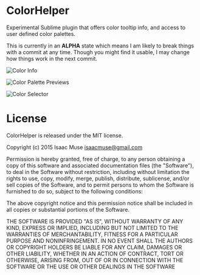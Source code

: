 # ColorHelper
Experimental Sublime plugin that offers color tooltip info, and access to user defined color palettes.

This is currently in an **ALPHA** state which means I am likely to break things with a commit at any time.  Though you might find it usable, I may change how things work in the next commit.

![Color Info](https://dl.dropboxusercontent.com/u/342698/General/color_info.png)

![Color Palette Previews](https://dl.dropboxusercontent.com/u/342698/General/color_palettes.png)

![Color Selector](https://dl.dropboxusercontent.com/u/342698/General/colors.png)

# License
ColorHelper is released under the MIT license.

Copyright (c) 2015 Isaac Muse <isaacmuse@gmail.com>

Permission is hereby granted, free of charge, to any person obtaining a copy of this software and associated documentation files (the "Software"), to deal in the Software without restriction, including without limitation the rights to use, copy, modify, merge, publish, distribute, sublicense, and/or sell copies of the Software, and to permit persons to whom the Software is furnished to do so, subject to the following conditions:

The above copyright notice and this permission notice shall be included in all copies or substantial portions of the Software.

THE SOFTWARE IS PROVIDED "AS IS", WITHOUT WARRANTY OF ANY KIND, EXPRESS OR IMPLIED, INCLUDING BUT NOT LIMITED TO THE WARRANTIES OF MERCHANTABILITY, FITNESS FOR A PARTICULAR PURPOSE AND NONINFRINGEMENT. IN NO EVENT SHALL THE AUTHORS OR COPYRIGHT HOLDERS BE LIABLE FOR ANY CLAIM, DAMAGES OR OTHER LIABILITY, WHETHER IN AN ACTION OF CONTRACT, TORT OR OTHERWISE, ARISING FROM, OUT OF OR IN CONNECTION WITH THE SOFTWARE OR THE USE OR OTHER DEALINGS IN THE SOFTWARE
